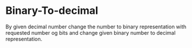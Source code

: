 # Binary-To-decimal
By given decimal number change the number to binary representation with requested number og bits
and change given binary number to decimal representation.

